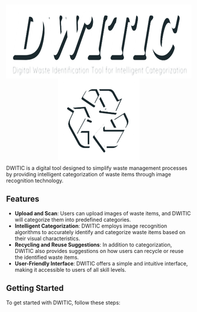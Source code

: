<div style="overflow: auto;">
    <img src="/Image/dwitic.png" alt="DWITIC" width="700" height="200" style="display: block; margin: 0 auto;">
    <img src="/Image/logo.png" alt="DWITIC Logo" width="220" height="220" style="display: block; margin: 0 auto;">
</div>


DWITIC is a digital tool designed to simplify waste management processes by providing intelligent categorization of waste items through image recognition technology.

## Features
- **Upload and Scan**: Users can upload images of waste items, and DWITIC will categorize them into predefined categories.
- **Intelligent Categorization**: DWITIC employs image recognition algorithms to accurately identify and categorize waste items based on their visual characteristics.
- **Recycling and Reuse Suggestions**: In addition to categorization, DWITIC also provides suggestions on how users can recycle or reuse the identified waste items.
- **User-Friendly Interface**: DWITIC offers a simple and intuitive interface, making it accessible to users of all skill levels.

## Getting Started
To get started with DWITIC, follow these steps:

